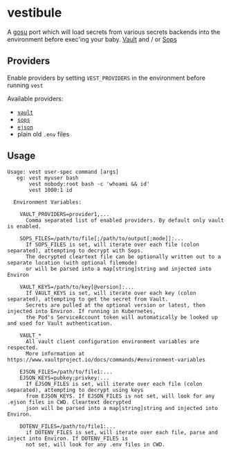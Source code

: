 # vestibule

A [gosu](https://github.com/tianon/gosu) port which will load secrets from various secrets backends into the environment before exec'ing your baby. [Vault](https://www.vaultproject.io) and / or [Sops](https://github.com/mozilla/sops)

## Providers

Enable providers by setting `VEST_PROVIDERS` in the environment before running `vest`

Available providers:

  * [`vault`](https://www.vaultproject.io)
  * [`sops`](https://github.com/mozilla/sops)
  * [`ejson`](https://github.com/Shopify/ejson)
  * plain old `.env` files

## Usage

```
Usage: vest user-spec command [args]
   eg: vest myuser bash
       vest nobody:root bash -c 'whoami && id'
       vest 1000:1 id

  Environment Variables:

    VAULT_PROVIDERS=provider1,...
      Comma separated list of enabled providers. By default only vault is enabled.

    SOPS_FILES=/path/to/file[;/path/to/output[;mode]]:...
      If SOPS_FILES is set, will iterate over each file (colon separated), attempting to decrypt with Sops.
      The decrypted cleartext file can be optionally written out to a separate location (with optional filemode)
      or will be parsed into a map[string]string and injected into Environ

    VAULT_KEYS=/path/to/key[@version]:...
      If VAULT_KEYS is set, will iterate over each key (colon separated), attempting to get the secret from Vault.
      Secrets are pulled at the optional version or latest, then injected into Environ. If running in Kubernetes,
      the Pod's ServiceAccount token will automatically be looked up and used for Vault authentication.

    VAULT_*
      All vault client configuration environment variables are respected.
      More information at https://www.vaultproject.io/docs/commands/#environment-variables

    EJSON_FILES=/path/to/file1:...
    EJSON_KEYS=pubkey;privkey:...
      If EJSON_FILES is set, will iterate over each file (colon separated), attempting to decrypt using keys
      from EJSON_KEYS. If EJSON_FILES is not set, will look for any .ejson files in CWD. Cleartext decrypted
      json will be parsed into a map[string]string and injected into Environ.

    DOTENV_FILES=/path/to/file1:...
      if DOTENV_FILES is set, will iterate over each file, parse and inject into Environ. If DOTENV_FILES is
      not set, will look for any .env files in CWD.
```
